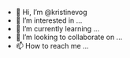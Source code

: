 - 👋 Hi, I’m @kristinevog
- 👀 I’m interested in ...
- 🌱 I’m currently learning ...
- 💞️ I’m looking to collaborate on ...
- 📫 How to reach me ...

<!---
kristinevog/kristinevog is a ✨ special ✨ repository because its `README.md` (this file) appears on your GitHub profile.
You can click the Preview link to take a look at your changes.
--->
